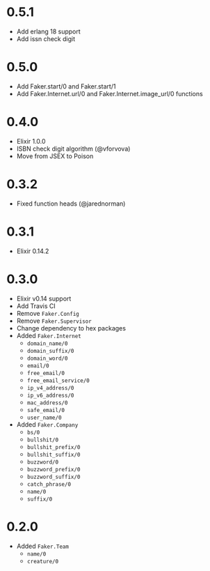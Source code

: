 # 0.5.1

* Add erlang 18 support
* Add issn check digit

# 0.5.0

* Add Faker.start/0 and Faker.start/1
* Add Faker.Internet.url/0 and Faker.Internet.image_url/0 functions

# 0.4.0

* Elixir 1.0.0
* ISBN check digit algorithm (@vforvova)
* Move from JSEX to Poison

# 0.3.2

* Fixed function heads (@jarednorman)

# 0.3.1

* Elixir 0.14.2

# 0.3.0

* Elixir v0.14 support
* Add Travis CI
* Remove `Faker.Config`
* Remove `Faker.Supervisor`
* Change dependency to hex packages
* Added `Faker.Internet`
  * `domain_name/0`
  * `domain_suffix/0`
  * `domain_word/0`
  * `email/0`
  * `free_email/0`
  * `free_email_service/0`
  * `ip_v4_address/0`
  * `ip_v6_address/0`
  * `mac_address/0`
  * `safe_email/0`
  * `user_name/0`
* Added `Faker.Company`
  * `bs/0`
  * `bullshit/0`
  * `bullshit_prefix/0`
  * `bullshit_suffix/0`
  * `buzzword/0`
  * `buzzword_prefix/0`
  * `buzzword_suffix/0`
  * `catch_phrase/0`
  * `name/0`
  * `suffix/0`

# 0.2.0

* Added `Faker.Team`
  * `name/0`
  * `creature/0`
